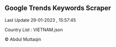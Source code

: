 

## Google Trends Keywords Scraper 
 
Last Update 29-01-2023 , 15:57:45

Country List :
VIETNAM.json



© Abdul Muttaqin 
